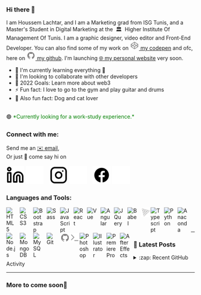 ### Hi there 👋

I am Houssem Lachtar, and I am a Marketing grad from ISG Tunis, and a Master&apos;s Student in Digital Marketing at the &nbsp;🏛 &nbsp;Higher Institute Of Management Of Tunis. I am a graphic designer, video editor and Front-End Developer. You can also find some of my work on [<img alt="Codepen" width="24px" src="./img/codepen.svg" /> my codepen](https://codepen.io/houssem-lachtar) and ofc, here on [<img alt="Github" width="24px" src="./img/github.svg" /> my github](https://github.com/houssemlachtar). I&apos;m launching [🌐 my personal website](#) very soon.

- 🌱 I&apos;m currently learning everything 🤣
- 👯 I&apos;m looking to collaborate with other developers
- 🥅 2022 Goals: Learn more about web3
- ⚡ Fun fact: I love to go to the gym and play guitar and drums
- 🐾 Also fun fact: Dog and cat lover
<br />
  🟢 <span style="color:green"> *Currently looking for a work-study experience.* </span>
<br />

### Connect with me:

Send me an [✉️ email](mailto:lachtarhoussem4@gmail.com),<br> Or just 💬&nbsp;come say hi on<br><br>
[![Linkedin](./img/linkedin-light.svg)](https://www.linkedin.com/in/houssem-lachtar#gh-light-mode-only)
[![Linkedin](./img/linkedin-dark.svg)](https://www.linkedin.com/in/houssem-lachtar#gh-dark-mode-only)
&nbsp;&nbsp;
[![Instagram](./img/instagram-light.svg)](https://www.instagram.com/houssem_lachtar/?hl=en#gh-light-mode-only)
[![Instagram](./img/instagram-dark.svg)](https://www.instagram.com/houssem_lachtar/?hl=en#gh-dark-mode-only)
&nbsp;&nbsp;
[![Facebook](./img/facebook-light.svg)](https://www.facebook.com/music.camera.friends.goodtime.wildlife#gh-light-mode-only)
[![Facebook](./img/facebook-dark.svg)](https://www.facebook.com/music.camera.friends.goodtime.wildlife#gh-dark-mode-only)


### Languages and Tools: <br />


<img align="left" alt="HTML5" width="26px" src="https://cdn.jsdelivr.net/gh/devicons/devicon/icons/html5/html5-original.svg" style="padding-right:10px;" />
<img align="left" alt="CSS3" width="26px" src="https://cdn.jsdelivr.net/gh/devicons/devicon/icons/css3/css3-original.svg" style="padding-right:10px;" />
<img align="left" alt="Bootstrap" width="26px" src="https://cdn.jsdelivr.net/gh/devicons/devicon/icons/bootstrap/bootstrap-original.svg" style="padding-right:10px;" />
<img align="left" alt="Sass" width="26px" src="https://cdn.jsdelivr.net/gh/devicons/devicon/icons/sass/sass-original.svg" style="padding-right:10px;" />
<img align="left" alt="JavaScript" width="26px" src="https://cdn.jsdelivr.net/gh/devicons/devicon/icons/javascript/javascript-original.svg" style="padding-right:10px;" />
<img align="left" alt="React" width="26px" src="https://cdn.jsdelivr.net/gh/devicons/devicon/icons/react/react-original.svg" style="padding-right:10px;" />
<img align="left" alt="Vue" width="26px" src="https://cdn.jsdelivr.net/gh/devicons/devicon/icons/vuejs/vuejs-original.svg" style="padding-right:10px;" />
<img align="left" alt="Angular" width="26px" src="https://cdn.jsdelivr.net/gh/devicons/devicon/icons/angularjs/angularjs-original.svg" style="padding-right:10px;" />
<img align="left" alt="JQuery" width="26px" src="https://cdn.jsdelivr.net/gh/devicons/devicon/icons/jquery/jquery-original.svg" style="padding-right:10px;" />
<img align="left" alt="Babel" width="26px" src="https://cdn.jsdelivr.net/gh/devicons/devicon/icons/babel/babel-original.svg" style="padding-right:10px;" />
<img align="left" alt="Three.js" width="26px" src="./img/threejs.svg" />
<img align="left" alt="Typescript" width="26px" src="https://cdn.jsdelivr.net/gh/devicons/devicon/icons/typescript/typescript-original.svg" style="padding-right:10px;" />
<img align="left" alt="Python" width="26px" src="https://cdn.jsdelivr.net/gh/devicons/devicon/icons/python/python-original.svg" style="padding-right:10px;" />
<img align="left" alt="Anaconda" width="26px" src="https://cdn.jsdelivr.net/gh/devicons/devicon/icons/anaconda/anaconda-original.svg" style="padding-right:10px;" />
<img align="left" alt="Node.js" width="26px" src="https://cdn.jsdelivr.net/gh/devicons/devicon/icons/nodejs/nodejs-original.svg" style="padding-right:10px;" />
<img align="left" alt="MongoDB" width="26px" src="https://cdn.jsdelivr.net/gh/devicons/devicon/icons/mongodb/mongodb-original.svg" style="padding-right:10px;" />
<img align="left" alt="MySQL" width="26px" src="https://cdn.jsdelivr.net/gh/devicons/devicon/icons/mysql/mysql-original.svg" style="padding-right:10px;" />
<img align="left" alt="Git" width="26px" src="https://cdn.jsdelivr.net/gh/devicons/devicon/icons/git/git-original.svg" style="padding-right:10px;" />
<img align="left" alt="Github" width="26px" src="./img/github.svg" />
<img align="left" alt="Terminal" width="26px" src="./img/terminal.svg" />
<img align="left" alt="Photoshop" width="26px" src="https://cdn.jsdelivr.net/gh/devicons/devicon/icons/photoshop/photoshop-plain.svg" style="padding-right:10px;" />
<img align="left" alt="Illustrator" width="26px" src="https://cdn.jsdelivr.net/gh/devicons/devicon/icons/illustrator/illustrator-plain.svg" style="padding-right:10px;" />
<img align="left" alt="Premiere Pro" width="26px" src="https://cdn.jsdelivr.net/gh/devicons/devicon/icons/premierepro/premierepro-plain.svg" style="padding-right:10px;" />
<img align="left" alt="After Effects" width="26px" src="https://cdn.jsdelivr.net/gh/devicons/devicon/icons/aftereffects/aftereffects-plain.svg" style="padding-right:10px;" />

<br />
<br />
<br />

---
### 📕 Latest Posts

<details>
  <summary>:zap: Recent GitHub Activity</summary>
  
<!--START_SECTION:activity-->
1. 🎉 Designed my first project, a drum pad player with full control, plus adding animation on each and every drum element, source code in [houssemlachtar
/Drums-It-Yourself](https://github.com/houssemlachtar/Drums-It-Yourself), with simple html, css and js.
2. 💪 Had the opportunity to work with The Blaze, a french band, i had actually to work on a service that animates or interacts with any implemented music or song, their new full album will be published in this service once the site is published. Note that this [repository](https://github.com/houssemlachtar/Wavy-Sounds) is only a prototype and the work is still on.
<!--END_SECTION:activity-->

</details>

---
### More to come soon👋
